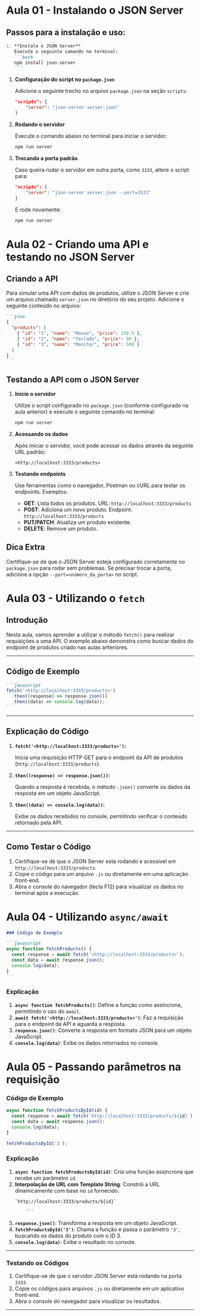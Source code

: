 # Aula 01 - Instalando o JSON Server

## Passos para a instalação e uso:

````markdown
1. **Instale o JSON Server**
   Execute o seguinte comando no terminal:
   ```bash
   npm install json-server
   ```
````

1. **Configuração do script no `package.json`**

   Adicione o seguinte trecho no arquivo `package.json` na seção `scripts`:

   ```json
   "scripts": {
       "server": "json-server server.json"
   }

   ```

2. **Rodando o servidor**

   Execute o comando abaixo no terminal para iniciar o servidor:

   ```bash
   npm run server

   ```

3. **Trocando a porta padrão**

   Caso queira rodar o servidor em outra porta, como `3333`, altere o script para:

   ```json
   "scripts": {
       "server": "json-server server.json --port=3333"
   }

   ```

   E rode novamente:

   ```bash
   npm run server

   ```

# Aula 02 - Criando uma API e testando no JSON Server

## Criando a API

Para simular uma API com dados de produtos, utilize o JSON Server e crie um arquivo chamado `server.json` no diretório do seu projeto. Adicione o seguinte conteúdo no arquivo:

````markdown
```json
{
  "products": [
    { "id": "1", "name": "Mouse", "price": 150.5 },
    { "id": "2", "name": "Teclado", "price": 90 },
    { "id": "3", "name": "Monitor", "price": 500 }
  ]
}
```
````

## Testando a API com o JSON Server

1. **Inicie o servidor**

   Utilize o script configurado no `package.json` (conforme configurado na aula anterior) e execute o seguinte comando no terminal:

   ```bash
   npm run server

   ```

2. **Acessando os dados**

   Após iniciar o servidor, você pode acessar os dados através da seguinte URL padrão:

   ```
   <http://localhost:3333/products>

   ```

3. **Testando endpoints**

   Use ferramentas como o navegador, Postman ou cURL para testar os endpoints. Exemplos:

   - **GET**: Lista todos os produtos.
     URL: `http://localhost:3333/products`
   - **POST**: Adiciona um novo produto.
     Endpoint: `http://localhost:3333/products`
   - **PUT/PATCH**: Atualiza um produto existente.
   - **DELETE**: Remove um produto.

## Dica Extra

Certifique-se de que o JSON Server esteja configurado corretamente no `package.json` para rodar sem problemas. Se precisar trocar a porta, adicione a opção `--port=<número_da_porta>` no script.

# Aula 03 - Utilizando o `fetch`

## Introdução

Nesta aula, vamos aprender a utilizar o método `fetch()` para realizar requisições a uma API. O exemplo abaixo demonstra como buscar dados do endpoint de produtos criado nas aulas anteriores.

---

## Código de Exemplo

````markdown
```javascript
fetch('<http://localhost:3333/products>')
  .then((response) => response.json())
  .then((data) => console.log(data));
```
````

---

## Explicação do Código

1. **`fetch('<http://localhost:3333/products>')`:**

   Inicia uma requisição HTTP GET para o endpoint da API de produtos (`http://localhost:3333/products`).

2. **`then((response) => response.json())`:**

   Quando a resposta é recebida, o método `.json()` converte os dados da resposta em um objeto JavaScript.

3. **`then((data) => console.log(data))`:**

   Exibe os dados recebidos no console, permitindo verificar o conteúdo retornado pela API.

---

## Como Testar o Código

1. Certifique-se de que o JSON Server está rodando e acessível em `http://localhost:3333/products`.
2. Copie o código para um arquivo `.js` ou diretamente em uma aplicação front-end.
3. Abra o console do navegador (tecla F12) para visualizar os dados no terminal após a execução.

# **Aula 04 - Utilizando `async/await`**

````markdown
### Código de Exemplo

```javascript
async function fetchProducts() {
  const response = await fetch('<http://localhost:3333/products>');
  const data = await response.json();
  console.log(data);
}
```
````

### Explicação

1. **`async function fetchProducts()`**: Define a função como assíncrona, permitindo o uso do `await`.
2. **`await fetch('<http://localhost:3333/products>')`**: Faz a requisição para o endpoint da API e aguarda a resposta.
3. **`response.json()`**: Converte a resposta em formato JSON para um objeto JavaScript.
4. **`console.log(data)`**: Exibe os dados retornados no console.

# **Aula 05 - Passando parâmetros na requisição**

### Código de Exemplo

```jsx
async function fetchProductsById(id) {
  const response = await fetch(`http://localhost:3333/products/${id}`);
  const data = await response.json();
  console.log(data);
}

fetchProductsById('3');
```

### Explicação

1.  **`async function fetchProductsById(id)`**: Cria uma função assíncrona que recebe um parâmetro `id`.
2.  **Interpolação de URL com Template String**:
    Constrói a URL dinamicamente com base no `id` fornecido.
    ```
    `http://localhost:3333/products/${id}`

        ```

3.  **`response.json()`**: Transforma a resposta em um objeto JavaScript.
4.  **`fetchProductsById('3')`**: Chama a função e passa o parâmetro `'3'`, buscando os dados do produto com o ID 3.
5.  **`console.log(data)`**: Exibe o resultado no console.

---

### Testando os Códigos

1. Certifique-se de que o servidor JSON Server está rodando na porta `3333`.
2. Copie os códigos para arquivos `.js` ou diretamente em um aplicativo front-end.
3. Abra o console do navegador para visualizar os resultados.

---
